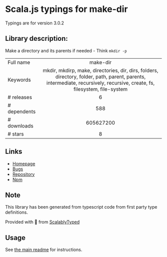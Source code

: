 
# Scala.js typings for make-dir

Typings are for version 3.0.2

## Library description:
Make a directory and its parents if needed - Think `mkdir -p`

|                    |                 |
| ------------------ | :-------------: |
| Full name          | make-dir |
| Keywords           | mkdir, mkdirp, make, directories, dir, dirs, folders, directory, folder, path, parent, parents, intermediate, recursively, recursive, create, fs, filesystem, file-system |
| # releases         | 6 |
| # dependents       | 588 |
| # downloads        | 605627200 |
| # stars            | 8 |

## Links
- [Homepage](https://github.com/sindresorhus/make-dir#readme)
- [Bugs](https://github.com/sindresorhus/make-dir/issues)
- [Repository](https://github.com/sindresorhus/make-dir)
- [Npm](https://www.npmjs.com/package/make-dir)
    


## Note
This library has been generated from typescript code from first party type definitions.

Provided with :purple_heart: from [ScalablyTyped](https://github.com/oyvindberg/ScalablyTyped)

## Usage
See [the main readme](../../readme.md) for instructions.


